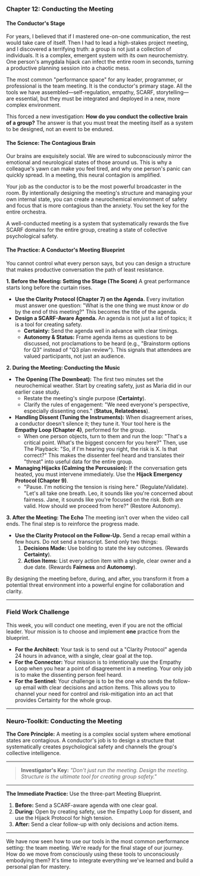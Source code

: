 ### **Chapter 12: Conducting the Meeting**
#### The Conductor's Stage

For years, I believed that if I mastered one-on-one communication, the rest would take care of itself. Then I had to lead a high-stakes project meeting, and I discovered a terrifying truth: a group is not just a collection of individuals. It is a complex, emergent system with its own neurochemistry. One person's amygdala hijack can infect the entire room in seconds, turning a productive planning session into a chaotic mess.

The most common "performance space" for any leader, programmer, or professional is the team meeting. It is the conductor's primary stage. All the tools we have assembled—self-regulation, empathy, SCARF, storytelling—are essential, but they must be integrated and deployed in a new, more complex environment.

This forced a new investigation: **How do you conduct the collective brain of a group?** The answer is that you must treat the meeting itself as a system to be designed, not an event to be endured.

#### **The Science: The Contagious Brain**

Our brains are exquisitely social. We are wired to subconsciously mirror the emotional and neurological states of those around us. This is why a colleague's yawn can make you feel tired, and why one person's panic can quickly spread. In a meeting, this neural contagion is amplified.

Your job as the conductor is to be the most powerful broadcaster in the room. By intentionally designing the meeting's structure and managing your own internal state, you can create a neurochemical environment of safety and focus that is more contagious than the anxiety. You set the key for the entire orchestra.

A well-conducted meeting is a system that systematically rewards the five SCARF domains for the entire group, creating a state of collective psychological safety.

#### **The Practice: A Conductor's Meeting Blueprint**

You cannot control what every person says, but you can design a structure that makes productive conversation the path of least resistance.

**1. Before the Meeting: Setting the Stage (The Score)**
A great performance starts long before the curtain rises.
*   **Use the Clarity Protocol (Chapter 7) on the Agenda.** Every invitation must answer one question: "What is the one thing we must *know* or *do* by the end of this meeting?" This becomes the title of the agenda.
*   **Design a SCARF-Aware Agenda.** An agenda is not just a list of topics; it is a tool for creating safety.
    *   **Certainty:** Send the agenda well in advance with clear timings.
    *   **Autonomy & Status:** Frame agenda items as questions to be discussed, not proclamations to be heard (e.g., "Brainstorm options for Q3" instead of "Q3 plan review"). This signals that attendees are valued participants, not just an audience.

**2. During the Meeting: Conducting the Music**
*   **The Opening (The Downbeat):** The first two minutes set the neurochemical weather. Start by creating safety, just as Maria did in our earlier case study.
    *   Restate the meeting's single purpose (**Certainty**).
    *   Clarify the rules of engagement: "We need everyone's perspective, especially dissenting ones." (**Status, Relatedness**).
*   **Handling Dissent (Tuning the Instruments):** When disagreement arises, a conductor doesn't silence it; they tune it. Your tool here is the **Empathy Loop (Chapter 4)**, performed for the group.
    *   When one person objects, turn to them and run the loop: "That's a critical point. What's the biggest concern for you here?" Then, use The Playback: "So, if I'm hearing you right, the risk is X. Is that correct?" This makes the dissenter feel heard and translates their "threat" into useful data for the entire group.
*   **Managing Hijacks (Calming the Percussion):** If the conversation gets heated, you must intervene immediately. Use the **Hijack Emergency Protocol (Chapter 9)**.
    *   "Pause. I'm noticing the tension is rising here." (Regulate/Validate). "Let's all take one breath. Leo, it sounds like you're concerned about fairness. Jane, it sounds like you're focused on the risk. Both are valid. How should we proceed from here?" (Restore Autonomy).

**3. After the Meeting: The Echo**
The meeting isn't over when the video call ends. The final step is to reinforce the progress made.
*   **Use the Clarity Protocol on the Follow-Up.** Send a recap email within a few hours. Do not send a transcript. Send only two things:
    1.  **Decisions Made:** Use bolding to state the key outcomes. (Rewards **Certainty**).
    2.  **Action Items:** List every action item with a single, clear owner and a due date. (Rewards **Fairness** and **Autonomy**).

By designing the meeting before, during, and after, you transform it from a potential threat environment into a powerful engine for collaboration and clarity.

---
### **Field Work Challenge**

This week, you will conduct one meeting, even if you are not the official leader. Your mission is to choose and implement **one** practice from the blueprint.

*   **For the Architect:** Your task is to send out a "Clarity Protocol" agenda 24 hours in advance, with a single, clear goal at the top.
*   **For the Connector:** Your mission is to intentionally use the Empathy Loop when you hear a point of disagreement in a meeting. Your only job is to make the dissenting person feel heard.
*   **For the Sentinel:** Your challenge is to be the one who sends the follow-up email with clear decisions and action items. This allows you to channel your need for control and risk-mitigation into an act that provides Certainty for the whole group.

---
### **Neuro-Toolkit: Conducting the Meeting**

**The Core Principle:**
A meeting is a complex social system where emotional states are contagious. A conductor's job is to design a structure that systematically creates psychological safety and channels the group's collective intelligence.

---

> **Investigator's Key:**
> *"Don't just run the meeting. Design the meeting. Structure is the ultimate tool for creating group safety."*

---

**The Immediate Practice:**
Use the three-part Meeting Blueprint.
1.  **Before:** Send a SCARF-aware agenda with one clear goal.
2.  **During:** Open by creating safety, use the Empathy Loop for dissent, and use the Hijack Protocol for high tension.
3.  **After:** Send a clear follow-up with only decisions and action items.

---

We have now seen how to use our tools in the most common performance setting: the team meeting. We're ready for the final stage of our journey. How do we move from consciously using these tools to unconsciously embodying them? It's time to integrate everything we've learned and build a personal plan for mastery.
      